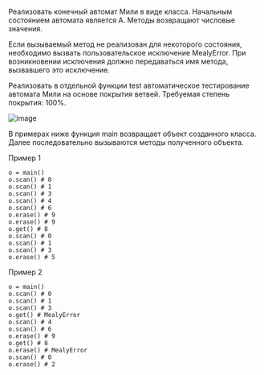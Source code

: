 Реализовать конечный автомат Мили в виде класса. Начальным состоянием автомата является A. Методы возвращают числовые значения.

Если вызываемый метод не реализован для некоторого состояния, необходимо вызвать пользовательское исключение MealyError. При возникновении исключения должно передаваться имя метода, вызвавшего это исключение.

Реализовать в отдельной функции test автоматическое тестирование автомата Мили на основе покрытия ветвей. Требуемая степень покрытия: 100%.

![image](https://github.com/mir4sem/python/assets/70198995/fec291c6-f9ff-4c0c-a163-b3e77fd8ecf1)

В примерах ниже функция main возвращает объект созданного класса. Далее последовательно вызываются методы полученного объекта.

Пример 1
```
o = main()
o.scan() # 0
o.scan() # 1
o.scan() # 3
o.scan() # 4
o.scan() # 6
o.erase() # 9
o.erase() # 9
o.get() # 8
o.scan() # 0
o.scan() # 1
o.scan() # 3
o.erase() # 5
```

Пример 2
```
o = main()
o.scan() # 0
o.scan() # 1
o.scan() # 3
o.get() # MealyError
o.scan() # 4
o.scan() # 6
o.erase() # 9
o.get() # 8
o.erase() # MealyError
o.scan() # 0
o.erase() # 2
```
